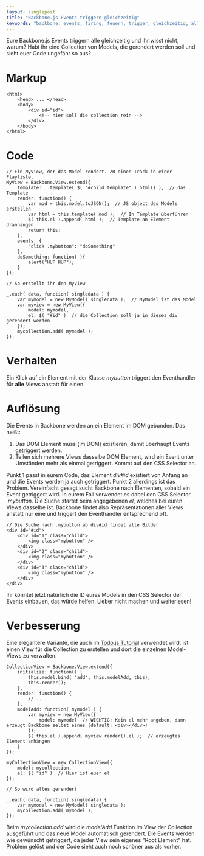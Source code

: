 ```yaml
---
layout: singlepost
title: "Backbone.js Events triggern gleichzeitig"
keywords: "backbone, events, firing, feuern, trigger, gleichzeitig, all, at the same time, at once"
---
```


Eure Backbone.js Events triggern alle gleichzeitig und ihr wisst nicht, warum? Habt ihr eine Collection von Models, die gerendert werden soll und sieht euer Code ungefähr so aus?

# Markup

    <html>
    	<head> ... </head>
    	<body>
    		<div id="id">
    			<!-- hier soll die collection rein -->
    		</div> 
    	</body>
    </html>

# Code

    // Ein MyView, der das Model rendert. ZB einen Track in einer Playliste.
    MyView = Backbone.View.extend({
    	template: _.template( $( "#child_template" ).html() ),  // das Template
    	render: function() {
    		var mod = this.model.toJSON();  // JS object des Models erstellen
    		var html = this.template( mod );  // In Template überführen
    		$( this.el ).append( html );  // Template an Element dranhängen
    		return this;
    	},
    	events: {
    		"click .mybutton": "doSomething"
    	},
    	doSomething: function( ){
    		alert("HUP HUP");
    	}
	});

	// So erstellt ihr den MyView

	_.each( data, function( singledata ) {
		var mymodel = new MyModel( singledata );  // MyModel ist das Model
		var myview = new MyView({
			model: mymodel,
			el: $( "#id" )  // die Collection soll ja in dieses div gerendert werden
		});
		mycollection.add( mymodel );
	});
	
# Verhalten

Ein Klick auf ein Element mit der Klasse *mybutton* triggert den Eventhandler für **alle** Views anstatt für einen.

# Auflösung

Die Events in Backbone werden an ein Element im DOM gebunden. Das heißt:
	
1. Das DOM Element muss (im DOM) existieren, damit überhaupt Events getriggert werden.
2. Teilen sich mehrere Views dasselbe DOM Element, wird ein Event unter Umständen mehr als einmal getriggert. Kommt auf den CSS Selector an.

Punkt 1 passt in eurem Code, das Element *div#id* existiert von Anfang an und die Events werden ja auch getriggert. Punkt 2 allerdings ist das Problem. Vereinfacht gesagt sucht Backbone nach Elementen, sobald ein Event getriggert wird. In eurem Fall verwendet es dabei den CSS Selector *.mybutton*. Die Suche startet beim angegebenen *el*, welches bei euren Views dasselbe ist. Backbone findet also Repräsentationen aller Views anstatt nur eine und triggert den Eventhandler entsprechend oft.

    // Die Suche nach .mybutton ab div#id findet alle Bilder
    <div id="#id">
    	<div id="1" class="child">
    		<img class="mybutton" />
    	</div>
    	<div id="2" class="child">
    		<img class="mybutton" />
    	</div>
    	<div id="3" class="child">
    		<img class="mybutton" />
    	</div>
    </div>

Ihr könntet jetzt natürlich die ID eures Models in den CSS Selector der Events einbauen, das würde helfen. Lieber nicht machen und weiterlesen!

# Verbesserung

Eine elegantere Variante, die auch im [Todo.js Tutorial](http://documentcloud.github.com/backbone/docs/todos.html) verwendet wird, ist einen View für die Collection zu erstellen und dort die einzelnen Model-Views zu verwalten.

    CollectionView = Backbone.View.extend({
    	initialize: function() {
    		this.model.bind( "add", this.modelAdd, this);
    		this.render();
    	},
    	render: function() {
    		//...
    	},
    	modelAdd: function( mymodel ) {
    		var myview = new MyView({
    			model: mymodel  // WICHTIG: Kein el mehr angeben, dann erzeugt Backbone selbst eines (default: <div></div>)
			});
			$( this.el ).append( myview.render().el );  // erzeugtes Element anhängen
    	}
	});

	myCollectionView = new CollectionView({
		model: mycollection,
		el: $( "id" )  // Hier ist euer el
	});

	// So wird alles gerendert

	_.each( data, function( singledata) {
		var mymodel = new MyModel( singledata );
		mycollection.add( mymodel );
	});

Beim *mycollection.add* wird die *modelAdd* Funktion im View der Collection ausgeführt und das neue Model automatisch gerendert. Die Events werden wie gewünscht getriggert, da jeder View sein eigenes "Root Element" hat. Problem gelöst und der Code sieht auch noch schöner aus als vorher.
